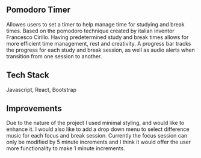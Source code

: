 ## Pomodoro Timer
  Allowes users to set a timer to help manage time for studying and break times. Based on the pomodoro technique created by italian inventor Francesco Cirillo. Having predetermined study and break times allows for more efficient time management, rest and creativity. A progress bar tracks the progress for each study and break session, as well as audio alerts when transition from one session to another.

## Tech Stack
Javascript, React, Bootstrap

## Improvements
Due to the nature of the project I used minimal styling, and would like to enhance it. I would also like to add a drop down menu to select difference music for each focus and break session. Currently the focus session can only be modified by 5 minute increments and I think it would offer the user more functionality to make 1 minute increments.
  
